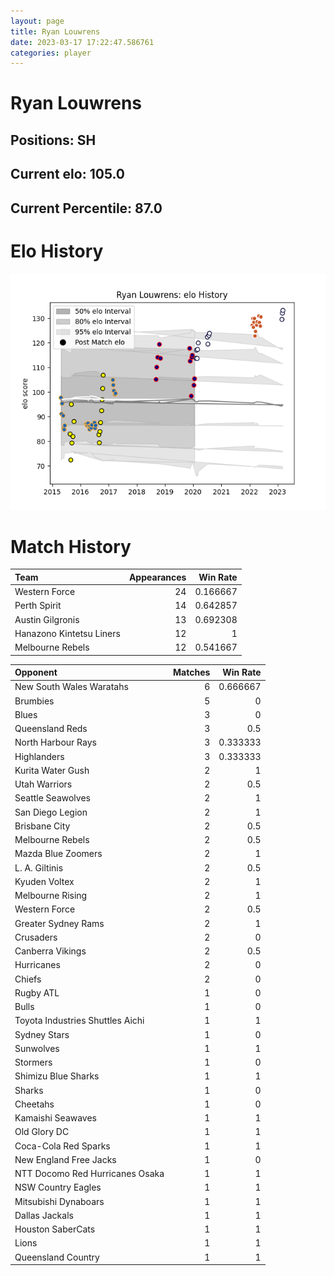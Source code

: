 ```yaml
---  
layout: page  
title: Ryan Louwrens  
date: 2023-03-17 17:22:47.586761  
categories: player  
---
```

# Ryan Louwrens

## Positions: SH

## Current elo: 105.0

## Current Percentile: 87.0

# Elo History


![elo history](history_RyanLouwrens.png)
# Match History


| Team                     |   Appearances |   Win Rate |
|:-------------------------|--------------:|-----------:|
| Western Force            |            24 |   0.166667 |
| Perth Spirit             |            14 |   0.642857 |
| Austin Gilgronis         |            13 |   0.692308 |
| Hanazono Kintetsu Liners |            12 |   1        |
| Melbourne Rebels         |            12 |   0.541667 |

| Opponent                         |   Matches |   Win Rate |
|:---------------------------------|----------:|-----------:|
| New South Wales Waratahs         |         6 |   0.666667 |
| Brumbies                         |         5 |   0        |
| Blues                            |         3 |   0        |
| Queensland Reds                  |         3 |   0.5      |
| North Harbour Rays               |         3 |   0.333333 |
| Highlanders                      |         3 |   0.333333 |
| Kurita Water Gush                |         2 |   1        |
| Utah Warriors                    |         2 |   0.5      |
| Seattle Seawolves                |         2 |   1        |
| San Diego Legion                 |         2 |   1        |
| Brisbane City                    |         2 |   0.5      |
| Melbourne Rebels                 |         2 |   0.5      |
| Mazda Blue Zoomers               |         2 |   1        |
| L. A. Giltinis                   |         2 |   0.5      |
| Kyuden Voltex                    |         2 |   1        |
| Melbourne Rising                 |         2 |   1        |
| Western Force                    |         2 |   0.5      |
| Greater Sydney Rams              |         2 |   1        |
| Crusaders                        |         2 |   0        |
| Canberra Vikings                 |         2 |   0.5      |
| Hurricanes                       |         2 |   0        |
| Chiefs                           |         2 |   0        |
| Rugby ATL                        |         1 |   0        |
| Bulls                            |         1 |   0        |
| Toyota Industries Shuttles Aichi |         1 |   1        |
| Sydney Stars                     |         1 |   0        |
| Sunwolves                        |         1 |   1        |
| Stormers                         |         1 |   0        |
| Shimizu Blue Sharks              |         1 |   1        |
| Sharks                           |         1 |   0        |
| Cheetahs                         |         1 |   0        |
| Kamaishi Seawaves                |         1 |   1        |
| Old Glory DC                     |         1 |   1        |
| Coca-Cola Red Sparks             |         1 |   1        |
| New England Free Jacks           |         1 |   0        |
| NTT Docomo Red Hurricanes Osaka  |         1 |   1        |
| NSW Country Eagles               |         1 |   1        |
| Mitsubishi Dynaboars             |         1 |   1        |
| Dallas Jackals                   |         1 |   1        |
| Houston SaberCats                |         1 |   1        |
| Lions                            |         1 |   1        |
| Queensland Country               |         1 |   1        |